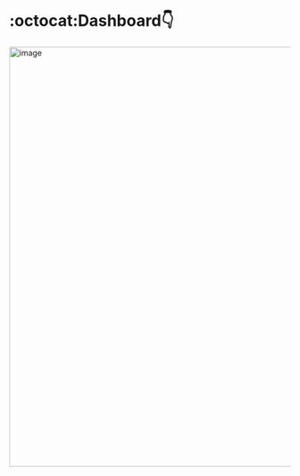 # :octocat:Dashboard👇 
<img width="1342" height="752" alt="image" src="https://github.com/user-attachments/assets/e2d8a4b8-f8b2-4b16-9d77-64889fba548b" />
